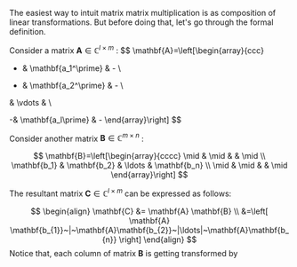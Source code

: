 The easiest way to intuit matrix matrix multiplication is as composition of linear transformations. But before doing that, let's go through the formal definition.


Consider a matrix $\mathbf{A} \in \mathbb{C}^{l \times m}$ :
$$
\mathbf{A}=\left[\begin{array}{ccc}
- & \mathbf{a_1^\prime} & - \\

- & \mathbf{a_2^\prime} & - \\

& \vdots & \\

-& \mathbf{a_l\prime} & -
\end{array}\right]
$$

Consider another matrix $\mathbf{B} \in \mathbb{C}^{m \times n}$ :

$$
\mathbf{B}=\left[\begin{array}{cccc}
\mid & \mid & & \mid \\
\mathbf{b_1} & \mathbf{b_2} & \ldots & \mathbf{b_n} \\
\mid & \mid & & \mid
\end{array}\right]
$$

The resultant matrix $\mathbf{C} \in \mathbb{C}^{l\times m}$ can be expressed as follows:


$$
\begin{align}
\mathbf{C} &= \mathbf{A} \mathbf{B} \\
&=\left[ \mathbf{A} \mathbf{b_{1}}~|~\mathbf{A}\mathbf{b_{2}}~|\ldots|~\mathbf{A}\mathbf{b_{n}} \right] 
\end{align}
$$
Notice that, each column of matrix $\mathbf{B}$ is getting transformed by 




